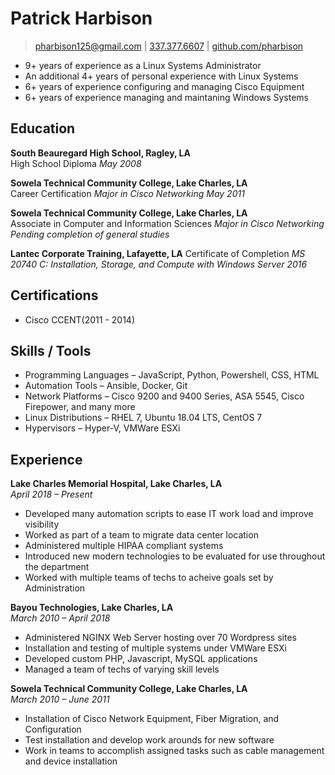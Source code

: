 # Patrick Harbison

> [pharbison125@gmail.com](mailto:pharbison125@gmail.com) | [337.377.6607](tel:3373776607) | [github.com/pharbison](https://github.com/pharbison)

- 9+ years of experience as a Linux Systems Administrator
- An additional 4+ years of personal experience with Linux Systems
- 6+ years of experience configuring and managing Cisco Equipment
- 6+ years of experience managing and maintaning Windows Systems

## Education

**South Beauregard High School, Ragley, LA**  
High School Diploma
*May 2008*

**Sowela Technical Community College, Lake Charles, LA**  
Career Certification
*Major in Cisco Networking*
*May 2011*

**Sowela Technical Community College, Lake Charles, LA**  
Associate in Computer and Information Sciences
*Major in Cisco Networking*
*Pending completion of general studies*

**Lantec Corporate Training, Lafayette, LA**
Certificate of Completion
*MS 20740 C: Installation, Storage, and Compute with Windows Server 2016*

## Certifications

- Cisco CCENT(2011 - 2014)

## Skills / Tools

- Programming Languages &ndash; JavaScript, Python, Powershell, CSS, HTML
- Automation Tools &ndash; Ansible, Docker, Git
- Network Platforms &ndash; Cisco 9200 and 9400 Series, ASA 5545, Cisco Firepower, and many more
- Linux Distributions &ndash; RHEL 7, Ubuntu 18.04 LTS, CentOS 7
- Hypervisors &ndash; Hyper-V, VMWare ESXi

## Experience

**Lake Charles Memorial Hospital, Lake Charles, LA**  
*April 2018 &ndash; Present*  

- Developed many automation scripts to ease IT work load and improve visibility
- Worked as part of a team to migrate data center location
- Administered multiple HIPAA compliant systems
- Introduced new modern technologies to be evaluated for use throughout the department
- Worked with multiple teams of techs to acheive goals set by Administration

**Bayou Technologies, Lake Charles, LA**  
*March 2010 &ndash; April 2018*

- Administered NGINX Web Server hosting over 70 Wordpress sites
- Installation and testing of multiple systems under VMWare ESXi
- Developed custom PHP, Javascript, MySQL applications
- Managed a team of techs of varying skill levels

**Sowela Technical Community College, Lake Charles, LA**  
*March 2010 &ndash; June 2011*

- Installation of Cisco Network Equipment, Fiber Migration, and Configuration
- Test installation and develop work arounds for new software
- Work in teams to accomplish assigned tasks such as cable management and device installation
